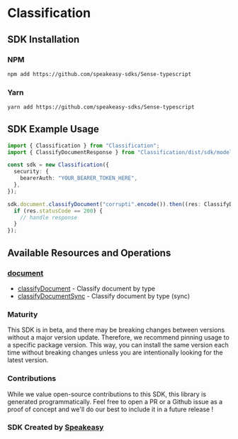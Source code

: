 # Classification

<!-- Start SDK Installation -->
## SDK Installation

### NPM

```bash
npm add https://github.com/speakeasy-sdks/Sense-typescript
```

### Yarn

```bash
yarn add https://github.com/speakeasy-sdks/Sense-typescript
```
<!-- End SDK Installation -->

## SDK Example Usage
<!-- Start SDK Example Usage -->
```typescript
import { Classification } from "Classification";
import { ClassifyDocumentResponse } from "Classification/dist/sdk/models/operations";

const sdk = new Classification({
  security: {
    bearerAuth: "YOUR_BEARER_TOKEN_HERE",
  },
});

sdk.document.classifyDocument("corrupti".encode()).then((res: ClassifyDocumentResponse) => {
  if (res.statusCode == 200) {
    // handle response
  }
});
```
<!-- End SDK Example Usage -->

<!-- Start SDK Available Operations -->
## Available Resources and Operations


### [document](docs/document/README.md)

* [classifyDocument](docs/document/README.md#classifydocument) - Classify document by type
* [classifyDocumentSync](docs/document/README.md#classifydocumentsync) - Classify document by type (sync)
<!-- End SDK Available Operations -->

### Maturity

This SDK is in beta, and there may be breaking changes between versions without a major version update. Therefore, we recommend pinning usage
to a specific package version. This way, you can install the same version each time without breaking changes unless you are intentionally
looking for the latest version.

### Contributions

While we value open-source contributions to this SDK, this library is generated programmatically.
Feel free to open a PR or a Github issue as a proof of concept and we'll do our best to include it in a future release !

### SDK Created by [Speakeasy](https://docs.speakeasyapi.dev/docs/using-speakeasy/client-sdks)

